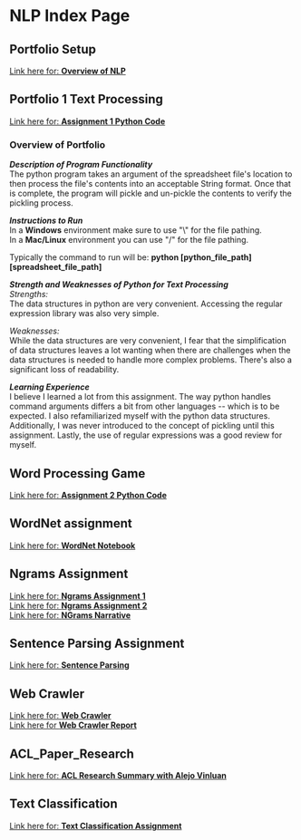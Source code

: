 # NLP Index Page

## Portfolio Setup
[Link here for: **Overview of NLP**](Overview_of_NLP.pdf)

## Portfolio 1 Text Processing
[Link here for: **Assignment 1 Python Code**](Homework1/Homework1_ttv170230.py)

### Overview of Portfolio
***Description of Program Functionality***  
The python program takes an argument of the spreadsheet file's location
to then process the file's contents into an acceptable String format. Once that
is complete, the program will pickle and un-pickle the contents to verify the
pickling process.  

***Instructions to Run***  
In a **Windows** environment make sure to use \"\\\" for the file pathing.  
In a **Mac/Linux** environment you can use \"/\" for the file pathing.

Typically the command to run will be: **python [python_file_path]
[spreadsheet_file_path]**  

***Strength and Weaknesses of Python for Text Processing***  
*Strengths:*  
The data structures in python are very convenient. Accessing the
regular expression library was also very simple.  

*Weaknesses:*  
While the data structures are very convenient, I fear that the
simplification of data structures leaves a lot wanting when there are challenges
when the data structures is needed to handle more complex problems. There's also
a significant loss of readability.  

***Learning Experience***  
I believe I learned a lot from this assignment. The way python handles command
arguments differs a bit from other languages -- which is to be expected. I also
refamiliarized myself with the python data structures. Additionally, I was never
introduced to the concept of pickling until this assignment. Lastly, the use of
regular expressions was a good review for myself.

## Word Processing Game
[Link here for: **Assignment 2 Python Code**](Homework2/HW2ttv170230.py)

## WordNet assignment
[Link here for: **WordNet Notebook**](WordNet.pdf)

## Ngrams Assignment
[Link here for: **Ngrams Assignment 1**](NGram_HW/NGram1_ttv170230.py)\
[Link here for: **Ngrams Assignment 2**](NGram_HW/NGram2_ttv170230.py)\
[Link here for: **NGrams Narrative**](NGram_HW/NGrams_Narrative.pdf)

## Sentence Parsing Assignment
[Link here for: **Sentence Parsing**](Parsing_NLP_ttv170230.pdf)

## Web Crawler
[Link here for: **Web Crawler**](WebCrawler/WebCrawler_ttv170230.py)\
[Link here for **Web Crawler Report**](WebCrawler_Report.docx)

## ACL_Paper_Research
[Link here for: **ACL Research Summary with Alejo Vinluan**](ACL_Paper_Assignment.pdf)

## Text Classification
[Link here for: **Text Classification Assignment**](TextClassification_ttv170230.pdf)
